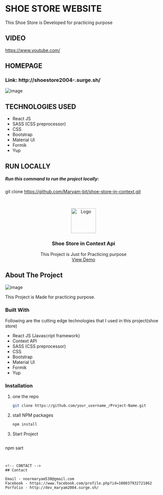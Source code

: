 # SHOE STORE WEBSITE

This Shoe Store is Developed for practicing purpose


## VIDEO
https://www.youtube.com/


## HOMEPAGE

### Link: http://shoestore2004-.surge.sh/

![image](https://user-images.githubusercontent.com/56764144/117897040-5646e200-b2db-11eb-948a-996ad0bc781c.PNG)


## TECHNOLOGIES USED

 - React JS
 - SASS (CSS preprocessor)
 - CSS
 - Bootstrap
 - Material UI
 - Formik
 - Yup

## RUN LOCALLY 
##### Run this command to run the project locally: 
git clone https://github.com/Maryam-bit/shoe-store-in-context.git

<!-- PROJECT LOGO -->
<br />
<p align="center">
    <img src="http://shoestore2004-.surge.sh/static/media/loggo.2c161c3e.png" alt="Logo" width="80" height="80">

  <h3 align="center">Shoe Store in Context Api</h3>

  <p align="center">
    This Project is Just for Practicing purpose
    <br />
    <a href="http://shoestore2004-.surge.sh/">View Demo</a>
  </p>
</p>



<!-- TABLE OF CONTENTS -->
<!-- <details open="open">
  <summary>Table of Contents</summary>
  <ol>
    <li>
      <a href="#about-the-project">About The Project</a>
      <ul>
        <li><a href="#built-with">Built With</a></li>
      </ul>
    </li>
    <li>
      <a href="#getting-started">Getting Started</a>
      <ul>
        <li><a href="#prerequisites">Prerequisites</a></li>
        <li><a href="#installation">Installation</a></li>
      </ul>
    </li>
    <li><a href="#usage">Usage</a></li>
    <li><a href="#roadmap">Roadmap</a></li>
    <li><a href="#contributing">Contributing</a></li>
    <li><a href="#license">License</a></li>
    <li><a href="#contact">Contact</a></li>
    <li><a href="#acknowledgements">Acknowledgements</a></li>
  </ol>
</details> -->



<!-- ABOUT THE PROJECT -->
## About The Project

![image](https://user-images.githubusercontent.com/56764144/117897040-5646e200-b2db-11eb-948a-996ad0bc781c.PNG)

This Project is Made for practicing purpose.

### Built With

Following are the cutting edge technologies that I used in this project(shoe store)
* React JS (Javascript framework)
* Context API
* SASS (CSS preprocessor)
* CSS
* Bootstrap
* Material UI
* Formik
* Yup


### Installation

1. one the repo
   ```sh
   git clone https://github.com/your_username_/Project-Name.git
   ```
2. stall NPM packages
   ```sh
   npm install
   ```
3. Start Project
   ```JS
  npm sart
   ```


<!-- CONTACT -->
## Contact

Email - noormaryam530@gmail.com
Facebook - https://www.facebook.com/profile.php?id=100037932721862
Porfolio - http://dev_maryam2004.surge.sh/

